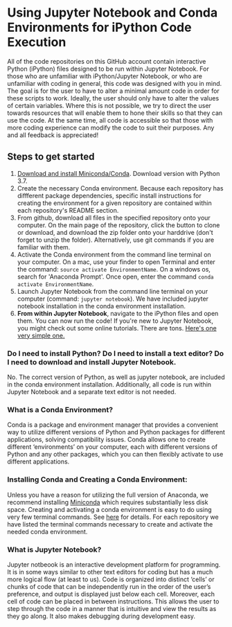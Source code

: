 # Using Jupyter Notebook and Conda Environments for iPython Code Execution
All of the code repositories on this GitHub account contain interactive Python (iPython) files designed to be run within Jupyter Notebook.  For those who are unfamiliar with iPython/Jupyter Notebook, or who are unfamiliar with coding in general, this code was designed with you in mind.  The goal is for the user to have to alter a minimal amount code in order for these scripts to work.  Ideally, the user should only have to alter the values of certain variables.  Where this is not possible, we try to direct the user towards resources that will enable them to hone their skills so that they can use the code.  At the same time, all code is accessible so that those with more coding experience can modify the code to suit their purposes.  Any and all feedback is appreciated!

## Steps to get started
1. [Download and install Miniconda/Conda](https://conda.io/miniconda.html).  Download version with Python 3.7.
2. Create the necessary Conda environment.  Because each repository has diffferent package dependencies, specific install instructions for creating the environment for a given repository are contained within each repository's README section.
3. From github, download all files in the specified repository onto your computer.  On the main page of the repository, click the button to clone or download, and download the zip folder onto your harddrive (don't forget to unzip the folder).  Alternatively, use git commands if you are familiar with them.
4. Activate the Conda environment from the command line terminal on your computer.  On a mac, use your finder to open Terminal and enter the command: `source activate EnvironmentName`.  On a windows os, search for 'Anaconda Prompt'.  Once open, enter the command `conda activate EnvironmentName`.   
5. Launch Jupyter Notebook from the command line terminal on your computer (command: `jupyter notebook`).  We have included jupyter notebook installation in the conda environment installation.
6. **From within Jupyter Notebook**, navigate to the iPython files and open them.  You can now run the code!  If you're new to Jupyter Notebook, you might check out some online tutorials.  There are tons.  [Here's one very simple one.](https://nbviewer.jupyter.org/github/jupyter/notebook/blob/master/docs/source/examples/Notebook/Notebook%20Basics.ipynb)

### Do I need to install Python?  Do I need to install a text editor? Do I need to download and install Jupyter Notebook.
No.  The correct version of Python, as well as jupyter notebook, are included in the conda environment installation.  Additionally, all code is run within Jupyter Notebook and a separate text editor is not needed.

### What is a Conda Environment?  
Conda is a package and environment manager that provides a convenient way to utilize different versions of Python and Python packages for different applications, solving compatibility issues.  Conda allows one to create different ‘environments’ on your computer, each with different versions of Python and any other packages, which you can then flexibly activate to use different applications.  

### Installing Conda and Creating a Conda Environment: 
Unless you have a reason for utilizing the full version of Anaconda, we recommend installing [Miniconda](https://conda.io/miniconda.html) which requires substantially less disk space.  Creating and activating a conda environment is easy to do using very few terminal commands.  See [here](https://conda.io/docs/user-guide/tasks/manage-environments.html) for details.  For each repository we have listed the terminal commands necessary to create and activate the needed conda environment.

### What is Jupyter Notebook?  
Jupyter notbeook is an interactive development platform for programming.  It is in some ways similar to other text editors for coding but has a much more logical flow (at least to us).  Code is organized into distinct ‘cells’ or chunks of code that can be independently run in the order of the user’s preference, and output is displayed just below each cell.  Moreover, each cell of code can be placed in between instructions.  This allows the user to step through the code in a manner that is intuitive and view the results as they go along.  It also makes debugging during development easy. 



